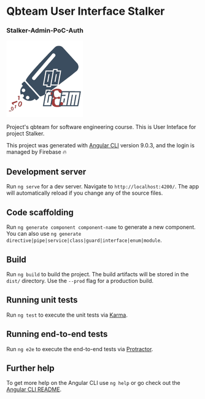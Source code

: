 # Qbteam User Interface Stalker
### Stalker-Admin-PoC-Auth

<img src='./src/assets/icons/58329404.png' alt=""/>

Project's qbteam for software engineering course. This is User Inteface for project Stalker.

This project was generated with [Angular CLI](https://github.com/angular/angular-cli) version 9.0.3, and the login is managed by Firebase :fire:

## Development server

Run `ng serve` for a dev server. Navigate to `http://localhost:4200/`. The app will automatically reload if you change any of the source files.

## Code scaffolding

Run `ng generate component component-name` to generate a new component. You can also use `ng generate directive|pipe|service|class|guard|interface|enum|module`.

## Build

Run `ng build` to build the project. The build artifacts will be stored in the `dist/` directory. Use the `--prod` flag for a production build.

## Running unit tests

Run `ng test` to execute the unit tests via [Karma](https://karma-runner.github.io).

## Running end-to-end tests

Run `ng e2e` to execute the end-to-end tests via [Protractor](http://www.protractortest.org/).

## Further help

To get more help on the Angular CLI use `ng help` or go check out the [Angular CLI README](https://github.com/angular/angular-cli/blob/master/README.md).
